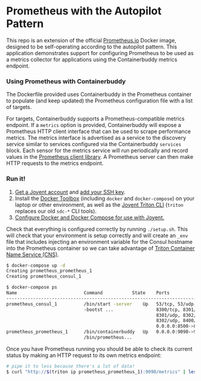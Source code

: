 # Prometheus with the Autopilot Pattern

This repo is an extension of the official [Prometheus.io](https://prometheus.io) Docker image, designed to be self-operating according to the autopilot pattern. This application demonstrates support for configuring Prometheus to be used as a metrics collector for applications using the Containerbuddy metrics endpoint.

### Using Prometheus with Containerbuddy

The Dockerfile provided uses Containerbuddy in the Prometheus container to populate (and keep updated) the Prometheus configuration file with a list of targets.

For targets, Containerbuddy supports a Prometheus-compatible metrics endpoint. If a `metrics` option is provided, Containerbuddy will expose a Prometheus HTTP client interface that can be used to scrape performance metrics. The metrics interface is advertised as a service to the discovery service similar to services configured via the Containerbuddy `services` block. Each sensor for the metrics service will run periodically and record values in the [Prometheus client library](https://github.com/prometheus/client_golang). A Prometheus server can then make HTTP requests to the metrics endpoint.

### Run it!

1. [Get a Joyent account](https://my.joyent.com/landing/signup/) and [add your SSH key](https://docs.joyent.com/public-cloud/getting-started).
1. Install the [Docker Toolbox](https://docs.docker.com/installation/mac/) (including `docker` and `docker-compose`) on your laptop or other environment, as well as the [Joyent Triton CLI](https://www.joyent.com/blog/introducing-the-triton-command-line-tool) (`triton` replaces our old `sdc-*` CLI tools).
1. [Configure Docker and Docker Compose for use with Joyent.](https://docs.joyent.com/public-cloud/api-access/docker)

Check that everything is configured correctly by running `./setup.sh`. This will check that your environment is setup correctly and will create an `_env` file that includes injecting an environment variable for the Consul hostname into the Prometheus container so we can take advantage of [Triton Container Name Service (CNS)](https://www.joyent.com/blog/introducing-triton-container-name-service).

```bash
$ docker-compose up -d
Creating prometheus_prometheus_1
Creating prometheus_consul_1

$ docker-compose ps
Name                         Command           State    Ports
--------------------------------------------------------------------------------
prometheus_consul_1          /bin/start -server    Up   53/tcp, 53/udp,
                             -bootst ...                8300/tcp, 8301/tcp,
                                                        8301/udp, 8302/tcp,
                                                        8302/udp, 8400/tcp,
                                                        0.0.0.0:8500->8500/tcp
prometheus_prometheus_1      /bin/containerbuddy   Up   0.0.0.0:9090->9090/tcp
                             /bin/prometheus...
```


Once you have Prometheus running you should be able to check its current status by making an HTTP request to its own metrics endpoint:


```bash
# pipe it to less because there's a lot of data!
$ curl "http://$(triton ip prometheus_prometheus_1):9090/metrics" | less
```
